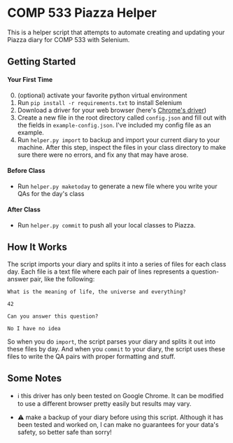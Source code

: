 # COMP 533 Piazza Helper

This is a helper script that attempts to automate creating and updating your Piazza diary for COMP 533 with Selenium. 

## Getting Started

#### Your First Time

0. (optional) activate your favorite python virtual environment
1. Run `pip install -r requirements.txt` to install Selenium
2. Download a driver for your web browser (here's [Chrome's driver](https://chromedriver.chromium.org/downloads))
3. Create a new file in the root directory called `config.json` and fill out with the fields in `example-config.json`. I've included my config file as an example.
4. Run `helper.py import` to backup and import your current diary to your machine. After this step, inspect the files in your class directory to make sure there were no errors, and fix any that may have arose. 

#### Before Class

 - Run `helper.py maketoday` to generate a new file where you write your QAs for the day's class

#### After Class

 - Run `helper.py commit` to push all your local classes to Piazza. 

## How It Works

The script imports your diary and splits it into a series of files for each class day. Each file is a text file where each pair of lines represents a question-answer pair, like the following:

```
What is the meaning of life, the universe and everything?

42

Can you answer this question?

No I have no idea
```

So when you do `import`, the script parses your diary and splits it out into these files by day. And when you `commit` to your diary, the script uses these files to write the QA pairs with proper formatting and stuff. 


## Some Notes

 - ℹ️ this driver has only been tested on Google Chrome. It can be modified to use a different browser pretty easily but results may vary.

 - ⚠️ make a backup of your diary before using this script. Although it has been tested and worked on, I can make no guarantees for your data's safety, so better safe than sorry!


